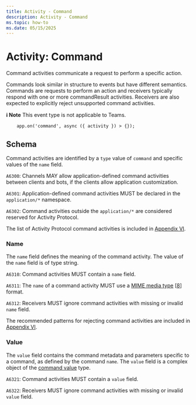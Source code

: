 ```yaml
---
title: Activity - Command
description: Activity - Command
ms.topic: how-to
ms.date: 05/15/2025
---
```


# Activity: Command

Command activities communicate a request to perform a specific action.

Commands look similar in structure to events but have different semantics. Commands are requests to perform an action and receivers typically respond with one or more commandResult activities. Receivers are also expected to explicitly reject unsupported command activities.

**ℹ️ Note** This event type is not applicable to Teams.

```
    app.on('command', async ({ activity }) > {});
```

## Schema

Command activities are identified by a `type` value of `command` and specific values of the `name` field.

`A6300`: Channels MAY allow application-defined command activities between clients and bots, if the clients allow application customization.

`A6301`: Application-defined command activities MUST be declared in the `application/*` namespace.

`A6302`: Command activities outside the `application/*` are considered reserved for Activity Protocol.

The list of Activity Protocol command activities is included in [Appendix VI](https://github.com/microsoft/Agents/blob/main/specs/activity/protocol-activity.md#appendix-vi---protocols-using-the-command-activity).

### Name

The `name` field defines the meaning of the command activity. The value of the `name` field is of type string.

`A6310`: Command activities MUST contain a `name` field.

`A6311`: The `name` of a command activity MUST use a [MIME media type](https://www.iana.org/assignments/media-types/media-types.xhtml) \[[8](#references)\] format.

`A6312`: Receivers MUST ignore command activities with missing or invalid `name` field.

The recommended patterns for rejecting command activities are included in [Appendix VI](https://github.com/microsoft/Agents/blob/main/specs/activity/protocol-activity.md#appendix-vi---protocols-using-the-command-activity).

### Value

The `value` field contains the command metadata and parameters specific to a command, as defined by the command `name`. The `value` field is a complex object of the [command value](https://github.com/microsoft/Agents/blob/main/specs/activity/protocol-activity.md#command-value) type.

`A6321`: Command activities MUST contain a `value` field.

`A6322`: Receivers MUST ignore command activities with missing or invalid `value` field.
